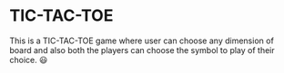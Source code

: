 # TIC-TAC-TOE
This is a TIC-TAC-TOE game where user can choose any dimension of board and also both the players can choose the symbol to play of their choice. :smiley:
